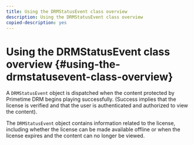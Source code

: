 ```yaml
---
title: Using the DRMStatusEvent class overview
description: Using the DRMStatusEvent class overview
copied-description: yes
---
```


# Using the DRMStatusEvent class overview {#using-the-drmstatusevent-class-overview}

A `DRMStatusEvent` object is dispatched when the content protected by Primetime DRM begins playing successfully. (Success implies that the license is verified and that the user is authenticated and authorized to view the content).

The `DRMStatusEvent` object contains information related to the license, including whether the license can be made available offline or when the license expires and the content can no longer be viewed. 
